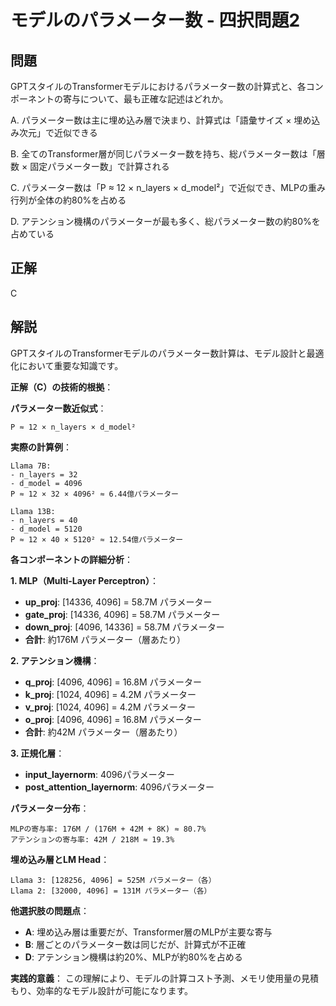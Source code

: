 # モデルのパラメーター数 - 四択問題2

## 問題
GPTスタイルのTransformerモデルにおけるパラメーター数の計算式と、各コンポーネントの寄与について、最も正確な記述はどれか。

A. パラメーター数は主に埋め込み層で決まり、計算式は「語彙サイズ × 埋め込み次元」で近似できる

B. 全てのTransformer層が同じパラメーター数を持ち、総パラメーター数は「層数 × 固定パラメーター数」で計算される

C. パラメーター数は「P ≈ 12 × n_layers × d_model²」で近似でき、MLPの重み行列が全体の約80%を占める

D. アテンション機構のパラメーターが最も多く、総パラメーター数の約80%を占めている

## 正解
C

## 解説
GPTスタイルのTransformerモデルのパラメーター数計算は、モデル設計と最適化において重要な知識です。

**正解（C）の技術的根拠**：

**パラメーター数近似式**：
```
P ≈ 12 × n_layers × d_model²
```

**実際の計算例**：
```
Llama 7B:
- n_layers = 32
- d_model = 4096
P ≈ 12 × 32 × 4096² ≈ 6.44億パラメーター

Llama 13B:
- n_layers = 40  
- d_model = 5120
P ≈ 12 × 40 × 5120² ≈ 12.54億パラメーター
```

**各コンポーネントの詳細分析**：

**1. MLP（Multi-Layer Perceptron）**：
- **up_proj**: [14336, 4096] = 58.7M パラメーター
- **gate_proj**: [14336, 4096] = 58.7M パラメーター  
- **down_proj**: [4096, 14336] = 58.7M パラメーター
- **合計**: 約176M パラメーター（層あたり）

**2. アテンション機構**：
- **q_proj**: [4096, 4096] = 16.8M パラメーター
- **k_proj**: [1024, 4096] = 4.2M パラメーター
- **v_proj**: [1024, 4096] = 4.2M パラメーター
- **o_proj**: [4096, 4096] = 16.8M パラメーター
- **合計**: 約42M パラメーター（層あたり）

**3. 正規化層**：
- **input_layernorm**: 4096パラメーター
- **post_attention_layernorm**: 4096パラメーター

**パラメーター分布**：
```
MLPの寄与率: 176M / (176M + 42M + 8K) ≈ 80.7%
アテンションの寄与率: 42M / 218M ≈ 19.3%
```

**埋め込み層とLM Head**：
```
Llama 3: [128256, 4096] = 525M パラメーター（各）
Llama 2: [32000, 4096] = 131M パラメーター（各）
```

**他選択肢の問題点**：
- **A**: 埋め込み層は重要だが、Transformer層のMLPが主要な寄与
- **B**: 層ごとのパラメーター数は同じだが、計算式が不正確
- **D**: アテンション機構は約20%、MLPが約80%を占める

**実践的意義**：
この理解により、モデルの計算コスト予測、メモリ使用量の見積もり、効率的なモデル設計が可能になります。 